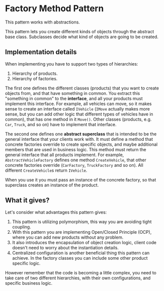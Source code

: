 # Factory Method Pattern

This pattern works with abstractions.

This pattern lets you create different kinds of objects through the abstract base class. Subclasses decide what kind of objects are going to be created.

## Implementation details

When implementing you have to support two types of hierarchies:

1. Hierarchy of products.
2. Hierarchy of factories.

The first one defines the different classes (products) that you want to create objects from, and that have something in common. You extract this "something in common" to the **interface**, and all your products must implement this interface. For example, all vehicles can move, so it makes sense to create an interface called `IVehicle` (`IMove` actually makes more sense, but you can add other logic that different types of vehicles have in common), that has one method in it `Move()`. Other classes (products, e.g. `Car`, `Truck`, and so on) have to implement that interface.

The second one defines one **abstract superclass** that is intended to be the general interface that your clients work with. It must define a method that concrete factories override to create specific objects, and maybe additional members that are used in business logic. This method must return the general interface that all products implement. For example, `AbstractVehicleFactory` defines one method `CreateVehicle`, that other concrete factories override (`CarFactory`, `TruckFactory` and so on). All different `CreateVehicle`s return `IVehicle`.

When you use it you must pass an instance of the concrete factory, so that superclass creates an instance of the product.

## What it gives?

Let's consider what advantages this pattern gives:

1. This pattern is utilizing polymorphism, this way you are avoiding tight coupling.
2. With this pattern you are implementing Open/Closed Principle (OCP), where you can add new products without any problem.
3. It also introduces the encapsulation of object creation logic, client code doesn't need to worry about the instantiation details.
4. Centralized configuration is another beneficial thing this pattern can achieve. In the factory classes you can include some other product specific logic.

However remember that the code is becoming a little complex, you need to take care of two different hierarchies, with their own configurations, and specific business logic.
